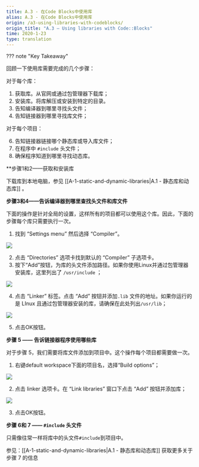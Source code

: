 ```yaml
---
title: A.3 - 在Code Blocks中使用库
alias: A.3 - 在Code Blocks中使用库
origin: /a3-using-libraries-with-codeblocks/
origin_title: "A.3 — Using libraries with Code::Blocks"
time: 2020-1-23
type: translation
---
```


??? note "Key Takeaway"


回顾一下使用库需要完成的几个步骤：

对于每个库：

1.  获取库。从官网或通过包管理器下载库；
2.  安装库。将库解压或安装到特定的目录。
3. 告知编译器到哪里寻找头文件；
4. 告知链接器到哪里寻找库文件；

对于每个项目：

6. 告知链接器链接哪个静态库或导入库文件；
7. 在程序中 `#include` 头文件；
8. 确保程序知道到哪里寻找动态库。


**步骤1和2——获取和安装库

下载库到本地电脑，参见 [[A-1-static-and-dynamic-libraries|A.1 - 静态库和动态库]] 。

**步骤3和4——告诉编译器到哪里查找头文件和库文件**

下面的操作是针对全局的设置，这样所有的项目都可以使用这个库。因此，下面的步骤每个库只需要执行一次。

1. 找到 “Settings menu” 然后选择 “Compiler”。

![](https://www.learncpp.com/images/CppTutorial/AppendixA/CB-SettingsMenu.png?ezimgfmt=rs:179x123/rscb2/ngcb2/notWebP)

2. 点击 “Directories” 选项卡找到默认的 “Compiler” 子选项卡。
3. 按下“Add”按钮，为库的头文件添加路径。如果你使用Linux并通过包管理器安装库，这里列出了 `/usr/include` ；

![](https://www.learncpp.com/images/CppTutorial/AppendixA/CB-CompilerDirectory.png?ezimgfmt=rs%3Adevice%2Frscb2-1)

4. 点击 “Linker” 标签。点击 “Add” 按钮并添加`.lib` 文件的地址。如果你运行的是 LInux 且通过包管理器安装的库，请确保在此处列出`/usr/lib`；

![](https://www.learncpp.com/images/CppTutorial/AppendixA/CB-LinkerDirectory.png?ezimgfmt=rs:512x538/rscb2/ng:webp/ngcb2)

5. 点击OK按钮。

**步骤 5 —— 告诉链接器程序使用哪些库**

对于步骤 5，我们需要将库文件添加到项目中。这个操作每个项目都需要做一次。

1. 右键default workspace下面的项目名，选择“Build options”；


![](https://www.learncpp.com/images/CppTutorial/AppendixA/CB-BuildOptions.png?ezimgfmt=rs:324x303/rscb2/ng:webp/ngcb2)

2. 点击 linker 选项卡。在 “Link libraries” 窗口下点击 “Add” 按钮并添加库；

![](https://www.learncpp.com/images/CppTutorial/AppendixA/CB-Library.png?ezimgfmt=rs:672x521/rscb2/ng:webp/ngcb2)

3. 点击OK按钮。

**步骤 6和 7 —— `#include` 头文件**

只需像往常一样将库中的头文件`#include`到项目中。

参见：[[A-1-static-and-dynamic-libraries|A.1 - 静态库和动态库]]  获取更多关于步骤 7 的信息
